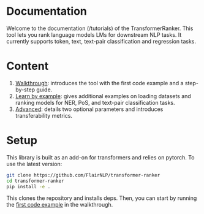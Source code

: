 # Documentation

Welcome to the documentation (/tutorials) of the TransformerRanker. This tool lets you rank language models LMs for downstream NLP tasks. 
It currently supports token, text, text-pair classification and regression tasks.

# Content

1. [Walkthrough](https://github.com/flairNLP/transformer-ranker/blob/main/docs/01-walkthrough.md): introduces the tool with the first code example and a step-by-step guide.
2. [Learn by example](https://github.com/flairNLP/transformer-ranker/blob/main/docs/02-examples.md): gives additional examples on loading datasets and ranking models for NER, PoS, and text-pair classification tasks.
3. [Advanced](https://github.com/flairNLP/transformer-ranker/blob/main/docs/03-advanced.md): details two optional parameters and introduces transferability metrics.

# Setup

This library is built as an add-on for transformers and relies on pytorch.
To use the latest version:

```bash
git clone https://github.com/FlairNLP/transformer-ranker
cd transformer-ranker
pip install -e .
```

This clones the repository and installs deps. 
Then, you can start by running the [first code example](https://github.com/flairNLP/transformer-ranker/blob/main/docs/01-walkthrough.md#example-task) in the walkthrough.

